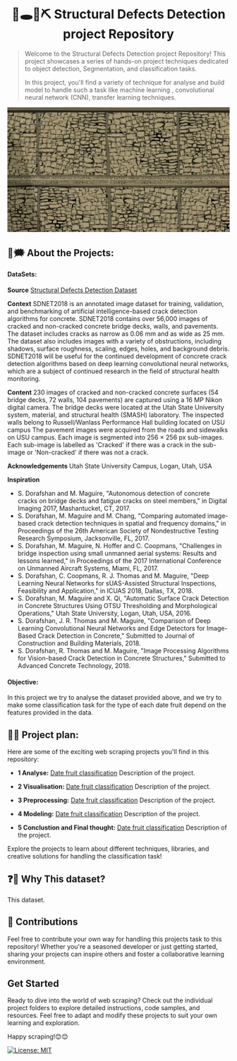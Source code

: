 # 
# 
<h1 align="center"> 🔎🕳🧱⛏️ Structural Defects Detection project Repository </h1>

>  Welcome to the Structural Defects Detection project Repository! This project showcases a series of hands-on project techniques dedicated to object detection, Segmentation, and classification tasks.
> 
> In this project, you'll find a variety of technique for analyse and build model to handle such a task like machine learning , convolutional neural network (CNN), transfer learning techniques.


<p align="center">
  <img src="https://github.com/EljayiYassir/GIF-IMG-File/blob/b453251c1f47033a29247f4868e500df42173383/GIF/Surface_cracks.webp" width="750" />
</p>


## 📃🗯 About the Projects:
#### DataSets:
 __Source__
 [Structural Defects Detection Dataset](https://www.kaggle.com/datasets/aniruddhsharma/structural-defects-network-concrete-crack-images?datasetId=804181&sortBy=voteCount)


 __Context__
SDNET2018 is an annotated image dataset for training, validation, and benchmarking of artificial intelligence-based crack detection algorithms for concrete. SDNET2018 contains over 56,000 images of cracked and non-cracked concrete bridge decks, walls, and pavements. The dataset includes cracks as narrow as 0.06 mm and as wide as 25 mm. The dataset also includes images with a variety of obstructions, including shadows, surface roughness, scaling, edges, holes, and background debris. SDNET2018 will be useful for the continued development of concrete crack detection algorithms based on deep learning convolutional neural networks, which are a subject of continued research in the field of structural health monitoring.

 __Content__
230 images of cracked and non-cracked concrete surfaces (54 bridge decks, 72 walls, 104 pavements) are captured using a 16 MP Nikon digital camera. The bridge decks were located at the Utah State University system, material, and structural health (SMASH) laboratory. The inspected walls belong to Russell/Wanlass Performance Hall building located on USU campus The pavement images were acquired from the roads and sidewalks on USU campus. Each image is segmented into 256 × 256 px sub-images. Each sub-image is labelled as 'Cracked' if there was a crack in the sub-image or 'Non-cracked' if there was not a crack.
 
 __Acknowledgements__
Utah State University Campus, Logan, Utah, USA

 __Inspiration__
- S. Dorafshan and M. Maguire, "Autonomous detection of concrete cracks on bridge decks and fatigue cracks on steel members," in Digital Imaging 2017, Mashantucket, CT, 2017.
- S. Dorafshan, M. Maguire and M. Chang, "Comparing automated image-based crack detection techniques in spatial and frequency domains," in Proceedings of the 26th American Society of Nondestructive Testing Research Symposium, Jacksonville, FL, 2017.
- S. Dorafshan, M. Maguire, N. Hoffer and C. Coopmans, "Challenges in bridge inspection using small unmanned aerial systems: Results and lessons learned," in Proceedings of the 2017 International Conference on Unmanned Aircraft Systems, Miami, FL, 2017.
- S. Dorafshan, C. Coopmans, R. J. Thomas and M. Maguire, "Deep Learning Neural Networks for sUAS-Assisted Structural Inspections, Feasibility and Application," in ICUAS 2018, Dallas, TX, 2018.
- S. Dorafshan, M. Maguire and X. Qi, "Automatic Surface Crack Detection in Concrete Structures Using OTSU Thresholding and Morphological Operations," Utah State University, Logan, Utah, USA, 2016.
- S. Dorafshan, J. R. Thomas and M. Maguire, "Comparison of Deep Learning Convolutional Neural Networks and Edge Detectors for Image-Based Crack Detection in Concrete," Submitted to Journal of Construction and Building Materials, 2018.
- S. Dorafshan, R. Thomas and M. Maguire, "Image Processing Algorithms for Vision-based Crack Detection in Concrete Structures," Submitted to Advanced Concrete Technology, 2018.

#### Objective:
In this project we try to analyse the dataset provided above, and we try to make some classification task for the type of each date fruit depend on the features provided in the data.

## 📑📝 Project plan:

Here are some of the exciting web scraping projects you'll find in this repository:

- **1 Analyse:** [Date fruit classification](https://github.com/EljayiYassir/date_fruit_classification/blob/f25b899a7a41f70cc300f51e955620f31b88f18b/notebook/1_analysis.ipynb)
  Description of the project.

- **2 Visualisation:** [Date fruit classification](https://github.com/EljayiYassir/date_fruit_classification/blob/f25b899a7a41f70cc300f51e955620f31b88f18b/notebook/1_analysis.ipynb)
  Description of the project.

- **3 Preprocessing:** [Date fruit classification](https://github.com/EljayiYassir/date_fruit_classification/blob/f25b899a7a41f70cc300f51e955620f31b88f18b/notebook/1_analysis.ipynb)
  Description of the project.
  
- **4 Modeling:** [Date fruit classification](https://github.com/EljayiYassir/date_fruit_classification/blob/f25b899a7a41f70cc300f51e955620f31b88f18b/notebook/1_analysis.ipynb)
  Description of the project.
  
- **5 Conclustion and Final thought:** [Date fruit classification](https://github.com/EljayiYassir/date_fruit_classification/blob/f25b899a7a41f70cc300f51e955620f31b88f18b/notebook/1_analysis.ipynb)
  Description of the project.

Explore the projects to learn about different techniques, libraries, and creative solutions for handling the classification task!

## ❓🤔 Why This dataset?

This dataset.

## 🤝 Contributions

Feel free to contribute your own way for handling this projects task to this repository! Whether you're a seasoned developer or just getting started, sharing your projects can inspire others and foster a collaborative learning environment.

## Get Started

Ready to dive into the world of web scraping? Check out the individual project folders to explore detailed instructions, code samples, and resources. Feel free to adapt and modify these projects to suit your own learning and exploration.

Happy scraping!😊😊

[![License: MIT](https://img.shields.io/badge/License-MIT-yellow.svg)](https://opensource.org/licenses/MIT)

